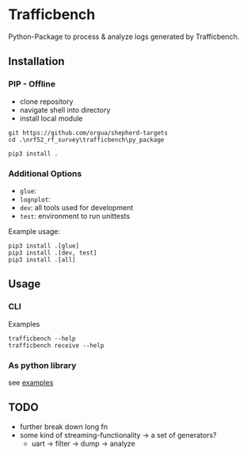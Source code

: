 # Trafficbench

Python-Package to process & analyze logs generated by Trafficbench.

## Installation

### PIP - Offline

- clone repository
- navigate shell into directory
- install local module

```shell
git https://github.com/orgua/shepherd-targets
cd .\nrf52_rf_survey\trafficbench\py_package

pip3 install .
```

### Additional Options

- `glue`: 
- `lognplot`: 
- `dev`: all tools used for development
- `test`: environment to run unittests

Example usage:

```shell
pip3 install .[glue]
pip3 install .[dev, test]
pip3 install .[all]
```

## Usage

### CLI

Examples 

```shell
trafficbench --help
trafficbench receive --help
```

### As python library

see [examples](./examples)

## TODO 

- further break down long fn
- some kind of streaming-functionality -> a set of generators? 
  - uart -> filter -> dump -> analyze
